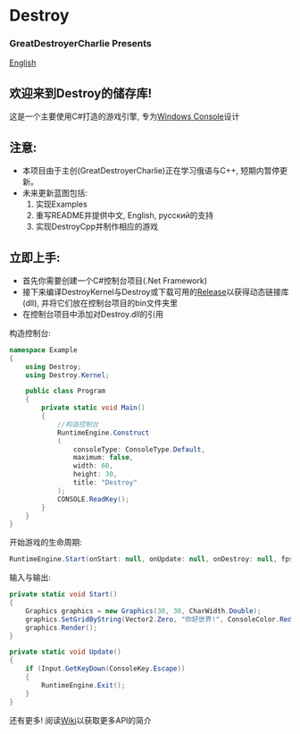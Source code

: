 # Destroy

### GreatDestroyerCharlie Presents

[English](https://github.com/GreatDestroyerCharlie/Destroy/blob/master/Docs/README.md)

## 欢迎来到Destroy的储存库!

这是一个主要使用C#打造的游戏引擎, 专为[Windows Console](https://github.com/microsoft/terminal)设计

## 注意:
* 本项目由于主创(GreatDestroyerCharlie)正在学习俄语与C++, 短期内暂停更新。
* 未来更新蓝图包括:
    1. 实现Examples
    2. 重写README并提供中文, English, русский的支持
    3. 实现DestroyCpp并制作相应的游戏
## 立即上手:

* 首先你需要创建一个C#控制台项目(.Net Framework)
* 接下来编译DestroyKernel与Destroy或下载可用的[Release](https://github.com/GreatDestroyerCharlie/Destroy/releases)以获得动态链接库(dll), 并将它们放在控制台项目的bin文件夹里
* 在控制台项目中添加对Destroy.dll的引用

构造控制台:
``` cs
namespace Example
{
    using Destroy;
    using Destroy.Kernel;

    public class Program
    {
        private static void Main()
        {
            //构造控制台
            RuntimeEngine.Construct
            (
                consoleType: ConsoleType.Default,
                maximum: false,
                width: 60,
                height: 30,
                title: "Destroy"
            );
            CONSOLE.ReadKey();
        }
    }
}
```
开始游戏的生命周期:
``` cs
RuntimeEngine.Start(onStart: null, onUpdate: null, onDestroy: null, fps: 60);
```
输入与输出:
``` cs
private static void Start()
{
    Graphics graphics = new Graphics(30, 30, CharWidth.Double);
    graphics.SetGridByString(Vector2.Zero, "你好世界!", ConsoleColor.Red, ConsoleColor.Black);
    graphics.Render();
}

private static void Update()
{
    if (Input.GetKeyDown(ConsoleKey.Escape))
    {
        RuntimeEngine.Exit();
    }
}
```
还有更多! 阅读[Wiki](https://github.com/GreatDestroyerCharlie/Destroy/wiki)以获取更多API的简介
